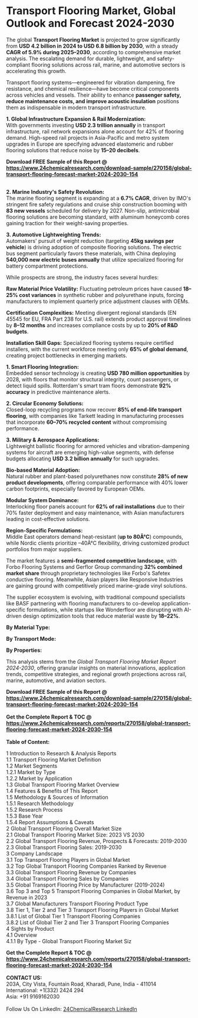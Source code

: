 <h1>Transport Flooring Market, Global Outlook and Forecast 2024-2030</h1><p>The global <strong>Transport Flooring Market</strong> is projected to grow significantly from <strong>USD 4.2 billion in 2024 to USD 6.8 billion by 2030</strong>, with a steady <strong>CAGR of 5.9% during 2025–2030</strong>, according to comprehensive market analysis. The escalating demand for durable, lightweight, and safety-compliant flooring solutions across rail, marine, and automotive sectors is accelerating this growth.</p><p>Transport flooring systems—engineered for vibration dampening, fire resistance, and chemical resilience—have become critical components across vehicles and vessels. Their ability to enhance <strong>passenger safety, reduce maintenance costs, and improve acoustic insulation</strong> positions them as indispensable in modern transport infrastructure.</p><p><strong>1. Global Infrastructure Expansion &amp; Rail Modernization:</strong><br>
With governments investing <strong>USD 2.3 trillion annually</strong> in transport infrastructure, rail network expansions alone account for 42% of flooring demand. High-speed rail projects in Asia-Pacific and metro system upgrades in Europe are specifying advanced elastomeric and rubber flooring solutions that reduce noise by <strong>15–20 decibels</strong>.</p><div><b>Download FREE Sample of this Report @ 
            <a href="https://www.24chemicalresearch.com/download-sample/270158/global-transport-flooring-forecast-market-2024-2030-154">
            https://www.24chemicalresearch.com/download-sample/270158/global-transport-flooring-forecast-market-2024-2030-154</a></b></div><br><p><strong>2. Marine Industry's Safety Revolution:</strong><br>
The marine flooring segment is expanding at a <strong>6.7% CAGR</strong>, driven by IMO's stringent fire safety regulations and cruise ship construction booming with <strong>83 new vessels</strong> scheduled for delivery by 2027. Non-slip, antimicrobial flooring solutions are becoming standard, with aluminum honeycomb cores gaining traction for their weight-saving properties.</p><p><strong>3. Automotive Lightweighting Trends:</strong><br>
Automakers' pursuit of weight reduction (targeting <strong>45kg savings per vehicle</strong>) is driving adoption of composite flooring solutions. The electric bus segment particularly favors these materials, with China deploying <strong>540,000 new electric buses annually</strong> that utilize specialized flooring for battery compartment protections.</p><p>While prospects are strong, the industry faces several hurdles:</p><p><strong>Raw Material Price Volatility:</strong> Fluctuating petroleum prices have caused <strong>18–25% cost variances</strong> in synthetic rubber and polyurethane inputs, forcing manufacturers to implement quarterly price adjustment clauses with OEMs.</p><p><strong>Certification Complexities:</strong> Meeting divergent regional standards (EN 45545 for EU, FRA Part 238 for U.S. rail) extends product approval timelines by <strong>8–12 months</strong> and increases compliance costs by up to <strong>20% of R&amp;D budgets</strong>.</p><p><strong>Installation Skill Gaps:</strong> Specialized flooring systems require certified installers, with the current workforce meeting only <strong>65% of global demand</strong>, creating project bottlenecks in emerging markets.</p><p><strong>1. Smart Flooring Integration:</strong><br>
Embedded sensor technology is creating <strong>USD 780 million opportunities</strong> by 2028, with floors that monitor structural integrity, count passengers, or detect liquid spills. Rotterdam's smart tram floors demonstrate <strong>92% accuracy</strong> in predictive maintenance alerts.</p><p><strong>2. Circular Economy Solutions:</strong><br>
Closed-loop recycling programs now recover <strong>85% of end-life transport flooring</strong>, with companies like Tarkett leading in manufacturing processes that incorporate <strong>60–70% recycled content</strong> without compromising performance.</p><p><strong>3. Military &amp; Aerospace Applications:</strong><br>
Lightweight ballistic flooring for armored vehicles and vibration-dampening systems for aircraft are emerging high-value segments, with defense budgets allocating <strong>USD 3.2 billion annually</strong> for such upgrades.</p><p><strong>Bio-based Material Adoption:</strong><br>
	Natural rubber and plant-based polyurethanes now constitute <strong>28% of new product developments</strong>, offering comparable performance with 40% lower carbon footprints, especially favored by European OEMs.</p><p><strong>Modular System Dominance:</strong><br>
	Interlocking floor panels account for <strong>62% of rail installations</strong> due to their 70% faster deployment and easy maintenance, with Asian manufacturers leading in cost-effective solutions.</p><p><strong>Region-Specific Formulations:</strong><br>
	Middle East operators demand heat-resistant (<strong>up to 80Â°C</strong>) compounds, while Nordic clients prioritize –40Â°C flexibility, driving customized product portfolios from major suppliers.</p><p>The market features a <strong>semi-fragmented competitive landscape</strong>, with Forbo Flooring Systems and Gerflor Group commanding <strong>32% combined market share</strong> through proprietary technologies like Forbo's Safetex conductive flooring. Meanwhile, Asian players like Responsive Industries are gaining ground with competitively priced marine-grade vinyl solutions.</p><p>The supplier ecosystem is evolving, with traditional compound specialists like BASF partnering with flooring manufacturers to co-develop application-specific formulations, while startups like Wonderfloor are disrupting with AI-driven design optimization tools that reduce material waste by <strong>18–22%</strong>.</p><p><strong>By Material Type:</strong></p><p><strong>By Transport Mode:</strong></p><p><strong>By Properties:</strong></p><p>This analysis stems from the <em>Global Transport Flooring Market Report 2024-2030</em>, offering granular insights on material innovations, application trends, competitive strategies, and regional growth projections across rail, marine, automotive, and aviation sectors.</p><div><b>Download FREE Sample of this Report @ 
            <a href="https://www.24chemicalresearch.com/download-sample/270158/global-transport-flooring-forecast-market-2024-2030-154">
            https://www.24chemicalresearch.com/download-sample/270158/global-transport-flooring-forecast-market-2024-2030-154</a></b></div><br><div><b>Get the Complete Report & TOC @ 
            <a href="https://www.24chemicalresearch.com/reports/270158/global-transport-flooring-forecast-market-2024-2030-154">
            https://www.24chemicalresearch.com/reports/270158/global-transport-flooring-forecast-market-2024-2030-154</a></b></div><br>
            <b>Table of Content:</b><p>1 Introduction to Research & Analysis Reports<br />
    1.1 Transport Flooring Market Definition<br />
    1.2 Market Segments<br />
        1.2.1 Market by Type<br />
        1.2.2 Market by Application<br />
    1.3 Global Transport Flooring Market Overview<br />
    1.4 Features & Benefits of This Report<br />
    1.5 Methodology & Sources of Information<br />
        1.5.1 Research Methodology<br />
        1.5.2 Research Process<br />
        1.5.3 Base Year<br />
        1.5.4 Report Assumptions & Caveats<br />
2 Global Transport Flooring Overall Market Size<br />
    2.1 Global Transport Flooring Market Size: 2023 VS 2030<br />
    2.2 Global Transport Flooring Revenue, Prospects & Forecasts: 2019-2030<br />
    2.3 Global Transport Flooring Sales: 2019-2030<br />
3 Company Landscape<br />
    3.1 Top Transport Flooring Players in Global Market<br />
    3.2 Top Global Transport Flooring Companies Ranked by Revenue<br />
    3.3 Global Transport Flooring Revenue by Companies<br />
    3.4 Global Transport Flooring Sales by Companies<br />
    3.5 Global Transport Flooring Price by Manufacturer (2019-2024)<br />
    3.6 Top 3 and Top 5 Transport Flooring Companies in Global Market, by Revenue in 2023<br />
    3.7 Global Manufacturers Transport Flooring Product Type<br />
    3.8 Tier 1, Tier 2 and Tier 3 Transport Flooring Players in Global Market<br />
        3.8.1 List of Global Tier 1 Transport Flooring Companies<br />
        3.8.2 List of Global Tier 2 and Tier 3 Transport Flooring Companies<br />
4 Sights by Product<br />
    4.1 Overview<br />
        4.1.1 By Type - Global Transport Flooring Market Siz</p><div><b>Get the Complete Report & TOC @ 
            <a href="https://www.24chemicalresearch.com/reports/270158/global-transport-flooring-forecast-market-2024-2030-154">
            https://www.24chemicalresearch.com/reports/270158/global-transport-flooring-forecast-market-2024-2030-154</a></b></div><br><b>CONTACT US:</b><br>
            203A, City Vista, Fountain Road, Kharadi, Pune, India - 411014<br>
            International: +1(332) 2424 294<br>
            Asia: +91 9169162030 <br><br>
            Follow Us On LinkedIn: <a href="https://www.linkedin.com/company/24chemicalresearch/">24ChemicalResearch LinkedIn</a>